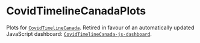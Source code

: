 # CovidTimelineCanadaPlots

Plots for [`CovidTimelineCanada`](https://github.com/ccodwg/CovidTimelineCanada). Retired in favour of an automatically updated JavaScript dashboard: [`CovidTimelineCanada-js-dashboard`](https://github.com/ccodwg/CovidTimelineCanada-js-dashboard).
